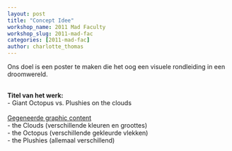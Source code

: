 ```yaml
---
layout: post
title: "Concept Idee"
workshop_name: 2011 Mad Faculty
workshop_slug: 2011-mad-fac
categories: [2011-mad-fac]
author: charlotte_thomas 
---
```

Ons doel is een poster te maken die het oog een visuele rondleiding in een droomwereld.&nbsp;<div><br /><div><b>Titel van het werk:</b></div><div>- Giant Octopus vs. Plushies on the clouds</div><div>&nbsp;</div><div><u>Gegeneerde graphic content</u></div><div>- the Clouds (verschillende kleuren en groottes)</div><div>- the Octopus (verschillende gekleurde vlekken) &nbsp;</div><div>- the Plushies (allemaal verschillend)</div></div><div><br /></div><div><br /></div>
